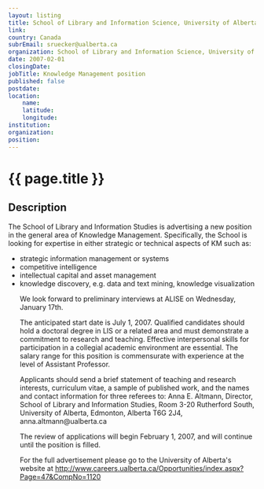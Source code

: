 ```yaml
---
layout: listing
title: School of Library and Information Science, University of Alberta - Knowledge Management position
link:
country: Canada
subrEmail: sruecker@ualberta.ca
organization: School of Library and Information Science, University of Alberta 
date: 2007-02-01
closingDate: 
jobTitle: Knowledge Management position
published: false
postdate:
location:
	name: 
	latitude: 
	longitude: 
institution: 
organization: 
position: 
--- 
```



# {{ page.title }}

## Description





<p>The School of Library and Information Studies is advertising a new position in the general area of Knowledge Management.  Specifically, the School is looking for expertise in either strategic or technical aspects of KM such as:</p>

<ul>
<li>strategic information management or systems</li>
<li>competitive intelligence</li>
<li>intellectual capital and asset management</li>
<li>knowledge discovery, e.g. data and text mining, knowledge visualization</li>

<p>We look forward to preliminary interviews at ALISE on Wednesday, January 17th.</p>

<p>The anticipated start date is July 1, 2007.  Qualified candidates should hold a doctoral degree in LIS or a related area and must demonstrate a commitment to research and teaching.  Effective interpersonal skills for participation in a collegial academic environment are essential. The salary range for this position is commensurate with experience at the level of Assistant Professor.</p>

<p>Applicants should send a brief statement of teaching and research interests, curriculum vitae, a sample of published work, and the names and contact information for three referees to:  Anna E.  Altmann, Director, School of Library and Information Studies, Room 3-20 Rutherford South, University of Alberta, Edmonton, Alberta T6G 2J4, anna.altmann@ualberta.ca</p>

<p>The review of applications will begin February 1, 2007, and will continue until the position is filled.</p>

<p>For the full advertisement please go to the University of Alberta's website at <a href="http://www.careers.ualberta.ca/Opportunities/index.aspx?Page=47&CompNo=1120">http://www.careers.ualberta.ca/Opportunities/index.aspx?Page=47&CompNo=1120</p>


